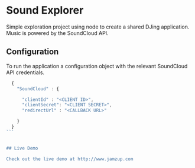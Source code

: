 # Sound Explorer

Simple exploration project using node to create a shared DJing application. Music is powered by the SoundCloud API.

## Configuration

To run the application a configuration object with the relevant SoundCloud API credentials.

````JavaScript
  {
    "SoundCloud" : {

      "clientId" : "<CLIENT ID>",
      "clientSecret": "<CLIENT SECRET>",
      "redirectUrl" : "<CALLBACK URL>"

    }
  }
```


## Live Demo

Check out the live demo at http://www.jamzup.com
